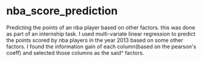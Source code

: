 # nba_score_prediction
Predicting the points of an nba player based on other factors.
this was done as part of an internship task. 
I used multi-variate linear regression to predict the points scored by nba players in the year 2013 based on some other factors. 
I found the information gain of each column(based on the pearson's coeff) and selected those columns as the said^ factors.
